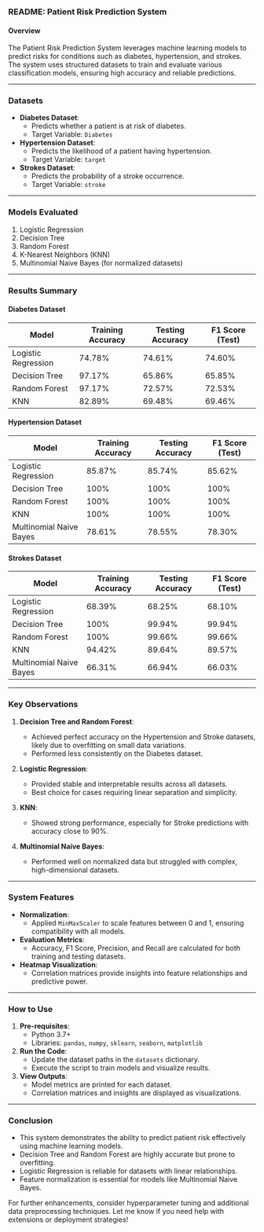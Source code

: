 ### README: Patient Risk Prediction System

#### **Overview**
The Patient Risk Prediction System leverages machine learning models to predict risks for conditions such as diabetes, hypertension, and strokes. The system uses structured datasets to train and evaluate various classification models, ensuring high accuracy and reliable predictions.

---

### **Datasets**
- **Diabetes Dataset**:
  - Predicts whether a patient is at risk of diabetes.
  - Target Variable: `Diabetes`
- **Hypertension Dataset**:
  - Predicts the likelihood of a patient having hypertension.
  - Target Variable: `target`
- **Strokes Dataset**:
  - Predicts the probability of a stroke occurrence.
  - Target Variable: `stroke`

---

### **Models Evaluated**
1. Logistic Regression
2. Decision Tree
3. Random Forest
4. K-Nearest Neighbors (KNN)
5. Multinomial Naive Bayes (for normalized datasets)

---

### **Results Summary**

#### **Diabetes Dataset**
| Model                  | Training Accuracy | Testing Accuracy | F1 Score (Test) |
|------------------------|-------------------|------------------|-----------------|
| Logistic Regression    | 74.78%           | 74.61%          | 74.60%          |
| Decision Tree          | 97.17%           | 65.86%          | 65.85%          |
| Random Forest          | 97.17%           | 72.57%          | 72.53%          |
| KNN                    | 82.89%           | 69.48%          | 69.46%          |

#### **Hypertension Dataset**
| Model                  | Training Accuracy | Testing Accuracy | F1 Score (Test) |
|------------------------|-------------------|------------------|-----------------|
| Logistic Regression    | 85.87%           | 85.74%          | 85.62%          |
| Decision Tree          | 100%             | 100%            | 100%            |
| Random Forest          | 100%             | 100%            | 100%            |
| KNN                    | 100%             | 100%            | 100%            |
| Multinomial Naive Bayes| 78.61%           | 78.55%          | 78.30%          |

#### **Strokes Dataset**
| Model                  | Training Accuracy | Testing Accuracy | F1 Score (Test) |
|------------------------|-------------------|------------------|-----------------|
| Logistic Regression    | 68.39%           | 68.25%          | 68.10%          |
| Decision Tree          | 100%             | 99.94%          | 99.94%          |
| Random Forest          | 100%             | 99.66%          | 99.66%          |
| KNN                    | 94.42%           | 89.64%          | 89.57%          |
| Multinomial Naive Bayes| 66.31%           | 66.94%          | 66.03%          |

---

### **Key Observations**
1. **Decision Tree and Random Forest**:
   - Achieved perfect accuracy on the Hypertension and Stroke datasets, likely due to overfitting on small data variations.
   - Performed less consistently on the Diabetes dataset.

2. **Logistic Regression**:
   - Provided stable and interpretable results across all datasets.
   - Best choice for cases requiring linear separation and simplicity.

3. **KNN**:
   - Showed strong performance, especially for Stroke predictions with accuracy close to 90%.

4. **Multinomial Naive Bayes**:
   - Performed well on normalized data but struggled with complex, high-dimensional datasets.

---

### **System Features**
- **Normalization**:
  - Applied `MinMaxScaler` to scale features between 0 and 1, ensuring compatibility with all models.
- **Evaluation Metrics**:
  - Accuracy, F1 Score, Precision, and Recall are calculated for both training and testing datasets.
- **Heatmap Visualization**:
  - Correlation matrices provide insights into feature relationships and predictive power.

---

### **How to Use**
1. **Pre-requisites**:
   - Python 3.7+
   - Libraries: `pandas`, `numpy`, `sklearn`, `seaborn`, `matplotlib`
2. **Run the Code**:
   - Update the dataset paths in the `datasets` dictionary.
   - Execute the script to train models and visualize results.
3. **View Outputs**:
   - Model metrics are printed for each dataset.
   - Correlation matrices and insights are displayed as visualizations.

---

### **Conclusion**
- This system demonstrates the ability to predict patient risk effectively using machine learning models.
- Decision Tree and Random Forest are highly accurate but prone to overfitting.
- Logistic Regression is reliable for datasets with linear relationships.
- Feature normalization is essential for models like Multinomial Naive Bayes.

For further enhancements, consider hyperparameter tuning and additional data preprocessing techniques. Let me know if you need help with extensions or deployment strategies!
